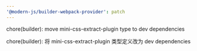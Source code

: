 ```yaml
---
'@modern-js/builder-webpack-provider': patch
---
```


chore(builder): move mini-css-extract-plugin type to dev dependencies

chore(builder): 将 mini-css-extract-plugin 类型定义改为 dev dependencies
